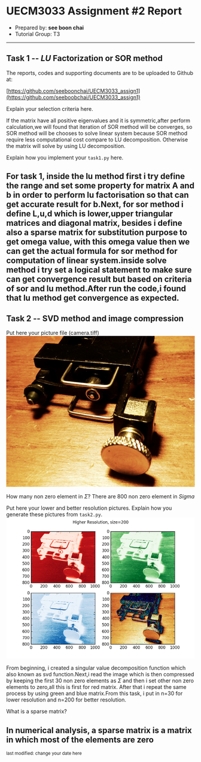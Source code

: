 UECM3033 Assignment #2 Report
========================================================

- Prepared by: **see boon chai**
- Tutorial Group: T3

--------------------------------------------------------

## Task 1 --  $LU$ Factorization or SOR method

The reports, codes and supporting documents are to be uploaded to Github at: 

[https://github.com/seeboonchai/UECM3033_assign1](https://github.com/seeboobchai/UECM3033_assign1)

Explain your selection criteria here.

If the matrix have all positive eigenvalues and it is symmetric,after perform calculation,we will found that iteration of SOR method will be converges, so  SOR method  will be chooses to solve linear system because SOR method require less computational cost compare to LU decomposition. Otherwise the matrix will solve by  using LU decomposition.

Explain how you implement your `task1.py` here.

For task 1, inside the lu method first i try define the range and set some property  for matrix A and b in order to perform lu factorisation so that can get accurate result for b.Next, for sor method i define L,u,d which is lower,upper  triangular matrices and diagonal matrix, besides i define also a sparse matrix for substitution purpose to get omega value, with this omega value then we can get the actual formula for sor method for computation of linear system.inside solve method i try set a logical statement to make sure can get convergence result but based on criteria of sor and lu method.After run the code,i found that lu method get convergence as expected.
---------------------------------------------------------

## Task 2 -- SVD method and image compression

Put here your picture file (camera.tiff)
![camera.tiff](camera.tiff)

How many non zero element in $\Sigma$?
There are 800 non zero element in $Sigma$

Put here your lower and better resolution pictures. Explain how you generate
these pictures from `task2.py`.
![cameratransform.tiff](cameratransform.tiff)

 From beginning, i created a  singular value decomposition function which also known as svd function.Next,i read the image which is then compressed by keeping the first 30 non zero elements as $\Sigma$ and then  i set other non zero elements to zero,all this is first for red matrix. After that i repeat the same process by using green and blue matrix.From this task, i put in n=30 for lower resolution and n=200 for better resolution.



What is a sparse matrix?

In numerical analysis, a sparse matrix is a matrix in which most of the elements are zero
-----------------------------------

<sup>last modified: change your date here</sup>
